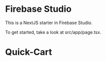 # Firebase Studio

This is a NextJS starter in Firebase Studio.

To get started, take a look at src/app/page.tsx.
# Quick-Cart
